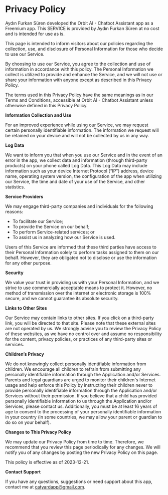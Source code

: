 # Privacy Policy
Aydın Furkan Süren developed the Orbit AI - Chatbot Assistant app as a Freemium app. This SERVICE is provided by Aydın Furkan Süren at no cost and is intended for use as is.

This page is intended to inform visitors about our policies regarding the collection, use, and disclosure of Personal Information for those who decide to use our Service.

By choosing to use our Service, you agree to the collection and use of information in accordance with this policy. The Personal Information we collect is utilized to provide and enhance the Service, and we will not use or share your information with anyone except as described in this Privacy Policy.

The terms used in this Privacy Policy have the same meanings as in our Terms and Conditions, accessible at Orbit AI - Chatbot Assistant unless otherwise defined in this Privacy Policy.

**Information Collection and Use**

For an improved experience while using our Service, we may request certain personally identifiable information. The information we request will be retained on your device and will not be collected by us in any way.

**Log Data**

We want to inform you that when you use our Service and in the event of an error in the app, we collect data and information (through third-party products) on your phone called Log Data. This Log Data may include information such as your device Internet Protocol (“IP”) address, device name, operating system version, the configuration of the app when utilizing our Service, the time and date of your use of the Service, and other statistics.

**Service Providers**

We may engage third-party companies and individuals for the following reasons:

- To facilitate our Service;
- To provide the Service on our behalf;
- To perform Service-related services; or
- To assist us in analyzing how our Service is used.

Users of this Service are informed that these third parties have access to their Personal Information solely to perform tasks assigned to them on our behalf. However, they are obligated not to disclose or use the information for any other purpose.

**Security**

We value your trust in providing us with your Personal Information, and we strive to use commercially acceptable means to protect it. However, no method of transmission over the internet or electronic storage is 100% secure, and we cannot guarantee its absolute security.

**Links to Other Sites**

Our Service may contain links to other sites. If you click on a third-party link, you will be directed to that site. Please note that these external sites are not operated by us. We strongly advise you to review the Privacy Policy of these websites, as we have no control over and assume no responsibility for the content, privacy policies, or practices of any third-party sites or services.

**Children’s Privacy**

We do not knowingly collect personally identifiable information from children. We encourage all children to refrain from submitting any personally identifiable information through the Application and/or Services. Parents and legal guardians are urged to monitor their children's Internet usage and help enforce this Policy by instructing their children never to provide personally identifiable information through the Application and/or Services without their permission. If you believe that a child has provided personally identifiable information to us through the Application and/or Services, please contact us. Additionally, you must be at least 16 years of age to consent to the processing of your personally identifiable information in your country (in some countries, we may allow your parent or guardian to do so on your behalf).

**Changes to This Privacy Policy**

We may update our Privacy Policy from time to time. Therefore, we recommend that you review this page periodically for any changes. We will notify you of any changes by posting the new Privacy Policy on this page.

This policy is effective as of 2023-12-21.

**Contact Support**

If you have any questions, suggestions or need support about this app, contact me at catyardapp@gmail.com.
